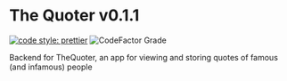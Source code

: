 # The Quoter v0.1.1

[![code style: prettier](https://img.shields.io/badge/code_style-prettier-ff69b4.svg?style=for-the-badge)](https://github.com/prettier/prettier) ![CodeFactor Grade](https://img.shields.io/codefactor/grade/github/MaximMaximS/TheQuoter?style=for-the-badge)

Backend for TheQuoter, an app for viewing and storing quotes of famous (and infamous) people
